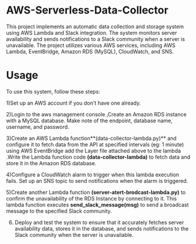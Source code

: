 # AWS-Serverless-Data-Collector

This project implements an automatic data collection and storage system using AWS Lambda and Slack integration. The system monitors server availability and sends notifications to a Slack community when a server is unavailable. The project utilizes various AWS services, including AWS Lambda, EventBridge, Amazon RDS (MySQL), CloudWatch, and SNS.


# Usage
To use this system, follow these steps:

1)Set up an AWS account if you don't have one already.

2)Login to the aws management console ,Create an Amazon RDS instance with a MySQL database. Make note of the endpoint, database name, username, and password.

3)Create an AWS Lambda function**(data-collector-lambda.py)** and configure it to fetch data from the API at specified intervals (eg: 1 minute) using AWS EventBridge add the Layer file attached above to the lambda .Write the Lambda function code **(data-collector-lambda)** to  fetch data and store it in the Amazon RDS database.

4)Configure a CloudWatch alarm to trigger when this lambda execution fails. Set up an SNS topic to send notifications when the alarm is triggered.

5)Create another Lambda function **(server-atert-brodcast-lambda.py)** to confirm the unavailability of the RDS Instance by connecting to it. This lambda function executes **send_slack_message(msg)**  to send a broadcast message to the specified Slack community.

6) Deploy and test the system to ensure that it accurately fetches server availability data, stores it in the database, and sends notifications to the Slack community when the server is unavailable.
